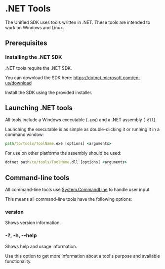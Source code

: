 # .NET Tools

The Unified SDK uses tools written in .NET. These tools are intended to work on Windows and Linux.

## Prerequisites

### Installing the .NET SDK

.NET tools require the .NET SDK.

You can download the SDK here: https://dotnet.microsoft.com/en-us/download

Install the SDK using the provided installer.

## Launching .NET tools

All tools include a Windows executable (`.exe`) and a .NET assembly (`.dll`).

Launching the executable is as simple as double-clicking it or running it in a command window:
```cmd
path/to/tools/ToolName.exe [options] <arguments>
```

For use on other platforms the assembly should be used:
```cmd
dotnet path/to/tools/ToolName.dll [options] <arguments>
```

## Command-line tools

All command-line tools use [System.CommandLine](https://learn.microsoft.com/en-us/dotnet/standard/commandline/) to handle user input.

This means all command-line tools have the following options:

### version

Shows version information.

### -?, -h, --help

Shows help and usage information.

Use this option to get more information about a tool's purpose and available functionality.
